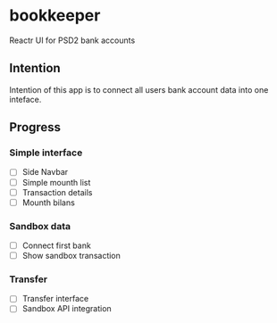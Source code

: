 # bookkeeper

Reactr UI for PSD2 bank accounts

## Intention

Intention of this app is to connect all users bank account data into one inteface.

## Progress

### Simple interface

- [ ] Side Navbar
- [ ] Simple mounth list
- [ ] Transaction details
- [ ] Mounth bilans

### Sandbox data

- [ ] Connect first bank
- [ ] Show sandbox transaction

### Transfer

- [ ] Transfer interface
- [ ] Sandbox API integration
